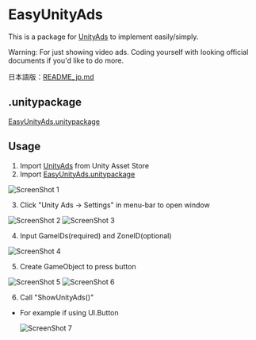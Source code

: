 # EasyUnityAds

This is a package for [UnityAds](https://unityads.unity3d.com/) to implement easily/simply.

Warning: For just showing video ads. Coding yourself with looking official documents if you'd like to do more.

日本語版：[README_jp.md](README_jp.md)

## .unitypackage

[EasyUnityAds.unitypackage](https://github.com/yasuyuki-kamata/EasyUnityAds/releases/download/v2.0.1/EasyUnityAds.unitypackage)

## Usage

1. Import [UnityAds](https://www.assetstore.unity3d.com/en/#!/content/21027) from Unity Asset Store
2. Import [EasyUnityAds.unitypackage](https://github.com/yasuyuki-kamata/EasyUnityAds/releases/download/v2.0.1/EasyUnityAds.unitypackage)

  ![ScreenShot 1][ss1]

3. Click "Unity Ads -> Settings" in menu-bar to open window

  ![ScreenShot 2][ss2]
  ![ScreenShot 3][ss3]

4. Input GameIDs(required) and ZoneID(optional)

  ![ScreenShot 4][ss4]

5. Create GameObject to press button

  ![ScreenShot 5][ss5]
  ![ScreenShot 6][ss6]

6. Call "ShowUnityAds()"
  * For example if using UI.Button

    ![ScreenShot 7][ss7]

[ss1]: http://yasuyuki-kamata.github.io/images/EasyUnityAds/ss1.png
[ss2]: http://yasuyuki-kamata.github.io/images/EasyUnityAds/ss2.png
[ss3]: http://yasuyuki-kamata.github.io/images/EasyUnityAds/ss3.png
[ss4]: http://yasuyuki-kamata.github.io/images/EasyUnityAds/ss4.png
[ss5]: http://yasuyuki-kamata.github.io/images/EasyUnityAds/ss5.png
[ss6]: http://yasuyuki-kamata.github.io/images/EasyUnityAds/ss6.png
[ss7]: http://yasuyuki-kamata.github.io/images/EasyUnityAds/ss7.png
